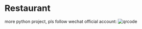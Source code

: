 # Restaurant
 more python project, pls follow wechat official account:
 ![qrcode](http://mmbiz.qpic.cn/mmbiz_jpg/Pf5IsqVLBEclRtgMHicvTgDkz585J8XXlyM0DpbF8XDcibficelRr2ibxob21iam56LhKNqXMA7YMevSqonNKlDR2Mw/0)
